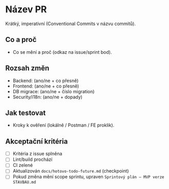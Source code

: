 # Název PR
Krátký, imperativní (Conventional Commits v názvu commitů).

## Co a proč
- Co se mění a proč (odkaz na issue/sprint bod).

## Rozsah změn
- Backend: (ano/ne + co přesně)
- Frontend: (ano/ne + co přesně)
- DB migrace: (ano/ne + číslo migration)
- Security/i18n: (ano/ne + dopady)

## Jak testovat
- Kroky k ověření (lokálně / Postman / FE proklik).

## Akceptační kritéria
- [ ] Kritéria z issue splněna
- [ ] Lint/build prochází
- [ ] CI zelené
- [ ] Aktualizován `docs/hotovo-todo-future.md` (checkpoint)
- [ ] Pokud změna mění scope sprintu, upraven `Sprintový plán – MVP verze STAVBAU.md`
